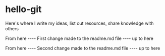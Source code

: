 # hello-git
Here's where I write my ideas, list out resources, share knowledge with others

From here ----
First change made to the readme.md file 
---- up to here

From here ----
Second change made to the readme.md file
---- up to here
